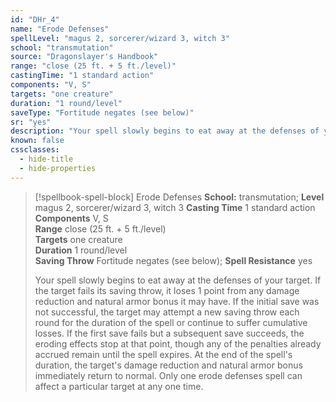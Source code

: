 ```yaml
---
id: "DHr_4"
name: "Erode Defenses"
spellLevel: "magus 2, sorcerer/wizard 3, witch 3"
school: "transmutation"
source: "Dragonslayer's Handbook"
range: "close (25 ft. + 5 ft./level)"
castingTime: "1 standard action"
components: "V, S"
targets: "one creature"
duration: "1 round/level"
saveType: "Fortitude negates (see below)"
sr: "yes"
description: "Your spell slowly begins to eat away at the defenses of your target. If the target fails its saving throw, it loses 1 point from any damage reduction and natural armor bonus it may have. If the initial save was not successful, the target may attempt a new saving throw each round for the duration of the spell or continue to suffer cumulative losses. If the first save fails but a subsequent save succeeds, the eroding effects stop at that point, though any of the penalties already accrued remain until the spell expires. At the end of the spell's duration, the target's damage reduction and natural armor bonus immediately return to normal.  Only one erode defenses spell can affect a particular target at any one time."
known: false
cssclasses:
  - hide-title
  - hide-properties
---
```


> [!spellbook-spell-block] Erode Defenses
> **School:** transmutation; **Level** magus 2, sorcerer/wizard 3, witch 3
> **Casting Time** 1 standard action  
> **Components** V, S  
> **Range** close (25 ft. + 5 ft./level)  
> **Targets** one creature  
> **Duration** 1 round/level  
> **Saving Throw** Fortitude negates (see below); **Spell Resistance** yes
> 
> Your spell slowly begins to eat away at the defenses of your target. If the target fails its saving throw, it loses 1 point from any damage reduction and natural armor bonus it may have. If the initial save was not successful, the target may attempt a new saving throw each round for the duration of the spell or continue to suffer cumulative losses. If the first save fails but a subsequent save succeeds, the eroding effects stop at that point, though any of the penalties already accrued remain until the spell expires. At the end of the spell's duration, the target's damage reduction and natural armor bonus immediately return to normal.  Only one erode defenses spell can affect a particular target at any one time.